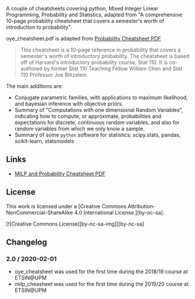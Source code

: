 A couple of cheatsheets covering python, Mixed Integer Linear Programming, Probability and Statistics, adapted from "A comprehensive 10-page probability cheatsheet that covers a semester's worth of introduction to probability".

oye_cheatsheet.pdf is adapted from [Probability Cheatsheet PDF](http://www.wzchen.com/probability-cheatsheet/)

>  This cheatsheet is a 10-page reference in probability that covers a semester's worth of introductory probability.
>  The cheatsheet is based off of Harvard's introductory probability course, Stat 110. It is co-authored by former Stat 110 Teaching Fellow William Chen and Stat 110 Professor Joe Blitzstein.

The main additions are:

  - Conjugate parametric families, with applications to maximum likelihood, and bayesian inference with objective priors.
  - Summary of "Computations with one dimensional Random Variables", indicating how to compute, or approximate, probabilities and expectations for discrete, continuous random variables, and also for random variables from which we only know a sample.
  - Summary of some `python` software for statistics: scipy.stats, pandas, scikit-learn, statsmodels

Links
-------

* [MILP and Probability Cheatsheet PDF](https://github.com/pablo-angulo/probability_cheatsheet)


License
-------

This work is licensed under a [Creative Commons Attribution-NonCommercial-ShareAlike 4.0 International License.][by-nc-sa].

[![Creative Commons License][by-nc-sa-img]][by-nc-sa]


Changelog
-------

### 2.0 / 2020-02-01

 - oye_cheatsheet was used for the first time during the 2018/19 course at ETSIN@UPM
 - milp_cheasheet was used for the first time during the 2019/20 course at ETSIN@UPM
